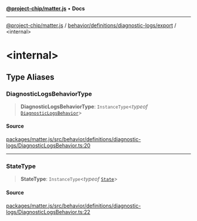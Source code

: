 [**@project-chip/matter.js**](../../../../../README.md) • **Docs**

***

[@project-chip/matter.js](../../../../../modules.md) / [behavior/definitions/diagnostic-logs/export](../README.md) / \<internal\>

# \<internal\>

## Type Aliases

### DiagnosticLogsBehaviorType

> **DiagnosticLogsBehaviorType**: `InstanceType`\<*typeof* [`DiagnosticLogsBehavior`](../README.md#diagnosticlogsbehavior)\>

#### Source

[packages/matter.js/src/behavior/definitions/diagnostic-logs/DiagnosticLogsBehavior.ts:20](https://github.com/project-chip/matter.js/blob/7a8cbb56b87d4ccf34bec5a9a95ab40a1711324f/packages/matter.js/src/behavior/definitions/diagnostic-logs/DiagnosticLogsBehavior.ts#L20)

***

### StateType

> **StateType**: `InstanceType`\<*typeof* [`State`](../classes/DiagnosticLogsServer.md#state-1)\>

#### Source

[packages/matter.js/src/behavior/definitions/diagnostic-logs/DiagnosticLogsBehavior.ts:22](https://github.com/project-chip/matter.js/blob/7a8cbb56b87d4ccf34bec5a9a95ab40a1711324f/packages/matter.js/src/behavior/definitions/diagnostic-logs/DiagnosticLogsBehavior.ts#L22)
